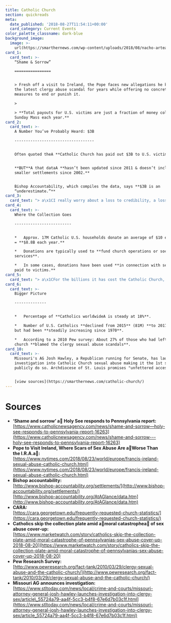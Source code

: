 ```yaml
---
title: Catholic Church
section: quickreads
meta:
  date_published: '2018-08-27T11:54:11+00:00'
  card_category: Current Events
color_palette_classname: dark-blue
background_image:
  image: >-
    url(https://smarthernews.com/wp-content/uploads/2018/08/nacho-arteaga-149521-unsplash-scaled.jpg)
card_1:
  card_text: >-
    “Shame & Sorrow”

    ================


    > Fresh off a visit to Ireland, the Pope faces new allegations he knew about
    the latest clergy abuse scandal for years while offering no concrete
    measures to end or punish it.

    > 

    > **Total payouts for U.S. victims are just a fraction of money collected at
    Sunday Mass each year.**
card_2:
  card_text: >-
    A Number You’ve Probably Heard: $3B

    -----------------------------------


    Often quoted theA **Catholic Church has paid out $3B to U.S. victims.**


    **BUT**A that dataA **hasn’t been updated since 2011 & doesn’t include
    smaller settlements since 2002.**


    Bishop Accountability, which compiles the data, says **$3B is an
    “underestimate.”**
card_3:
  card_text: "> a\x1CI really worry about a loss to credibility, a loss of trust. Therea\x19s no use denying it. We cana\x19t sugarcoat it, this is disastrous.a\x1D\n> \n> Cardinal Timothy Dolan, Archbishop of New York, after a Pennsylvania grand jury report last week showed the church covered up the abuse of 1K+ minors by 300 priests over 70 years."
card_4:
  card_text: >-
    Where the Collection Goes

    -------------------------


    *   Approx. 17M Catholic U.S. households donate an average of $10 each week
    = **$8.8B each year.**

    *   Donations are typically used to **fund church operations or social
    services**.

    *   In some cases, donations have been used **in connection with settlements
    paid to victims.**
card_5:
  card_text: "> a\x1CFor the billions it has cost the Catholic Church, it does not compare to the cost of (traumatic) lives that many have suffered over the years,a\x1D\n> \n> Johnny Vega, who was raped by a priest & deacon at his New Jersey church where he served as an altar boy. He received part of a $5M settlement in 2005 with 2 dozen other victims."
card_6:
  card_text: >-
    Bigger Picture

    --------------


    *   Percentage of **Catholics worldwideA is steady at 18%**.

    *   Number of U.S. Catholics **declined from 2015** (81M) **to 2017** (74M),
    but had been **steadily increasing since 1970**.

    *   According to a 2010 Pew survey: About 27% of those who had left the
    church **blamed the clergy sexual abuse scandals**.
card_10:
  card_text: >-
    Missouri's AG Josh Hawley, a Republican running for Senate, has launched an
    investigation into Catholic Church sexual abuse making it the 1st state to
    publicly do so. Archdiocese of St. Louis promises "unfettered access."


    [view sources](https://smarthernews.com/catholic-church/)
---
```

Sources
=======

*   **‘Shame and sorrow’ a Holy See responds to Pennsylvania report:**  
    [https://www.catholicnewsagency.com/news/shame-and-sorrow—holy-see-responds-to-pennsylvania-report-16263](https://www.catholicnewsagency.com/news/shame-and-sorrow---holy-see-responds-to-pennsylvania-report-16263)
*   **Pope to Visit Ireland, Where Scars of Sex Abuse Are aWorse Than the I.R.A.a:**  
    [https://www.nytimes.com/2018/08/23/world/europe/francis-ireland-sexual-abuse-catholic-church.html](https://www.nytimes.com/2018/08/23/world/europe/francis-ireland-sexual-abuse-catholic-church.html)
*   **Bishop accountability:**  
    [http://www.bishop-accountability.org/settlements/](http://www.bishop-accountability.org/settlements/)  
    [http://www.bishop-accountability.org/AtAGlance/data.htm](http://www.bishop-accountability.org/AtAGlance/data.htm)
*   **CARA:**  
    [https://cara.georgetown.edu/frequently-requested-church-statistics/](https://cara.georgetown.edu/frequently-requested-church-statistics/)
*   **Catholics skip the collection plate amid amoral catastrophea of sex abuse cover-up:**  
    [https://www.marketwatch.com/story/catholics-skip-the-collection-plate-amid-moral-catastrophe-of-pennsylvanias-sex-abuse-cover-up-2018-08-20](https://www.marketwatch.com/story/catholics-skip-the-collection-plate-amid-moral-catastrophe-of-pennsylvanias-sex-abuse-cover-up-2018-08-20)
*   **Pew Research Survey:**  
    [http://www.pewresearch.org/fact-tank/2010/03/29/clergy-sexual-abuse-and-the-catholic-church/](http://www.pewresearch.org/fact-tank/2010/03/29/clergy-sexual-abuse-and-the-catholic-church/)
*   **Missouri AG announces investigation:**  
    [https://www.stltoday.com/news/local/crime-and-courts/missouri-attorney-general-josh-hawley-launches-investigation-into-clergy-sex/article\_55724a79-aa4f-5cc3-b4f8-67e6d7b03c1f.html](https://www.stltoday.com/news/local/crime-and-courts/missouri-attorney-general-josh-hawley-launches-investigation-into-clergy-sex/article_55724a79-aa4f-5cc3-b4f8-67e6d7b03c1f.html)